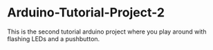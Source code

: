 # Arduino-Tutorial-Project-2
This is the second tutorial arduino project where you play around with flashing LEDs and a pushbutton.
